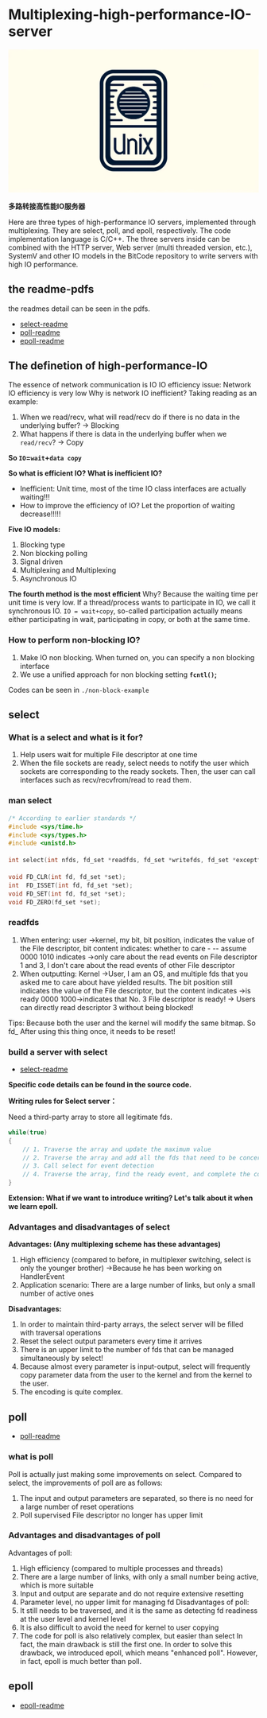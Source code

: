 # Multiplexing-high-performance-IO-server

![](./logo.png)

**多路转接高性能IO服务器**

Here are three types of high-performance IO servers, implemented through multiplexing. They are select, poll, and epoll, respectively. The code implementation language is C/C++. The three servers inside can be combined with the HTTP server, Web server (multi threaded version, etc.), SystemV and other IO models in the BitCode repository to write servers with high IO performance.

## the readme-pdfs
the readmes detail can be seen in the pdfs.
- [select-readme](./readme-pdfs/select-readme.pdf)
- [poll-readme](./readme-pdfs/poll-readme.pdf)
- [epoll-readme](./readme-pdfs/epoll-readme.pdf)

## The definetion of high-performance-IO

The essence of network communication is IO
IO efficiency issue: Network IO efficiency is very low
Why is network IO inefficient?
Taking reading as an example:

1. When we read/recv, what will read/recv do if there is no data in the underlying buffer? -> Blocking 
2. What happens if there is data in the underlying buffer when we `read/recv`? -> Copy

**So `IO`=`wait`+`data copy`**

**So what is efficient IO? What is inefficient IO?** 

- Inefficient: Unit time, most of the time IO class interfaces are actually waiting!!!
- How to improve the efficiency of IO? Let the proportion of waiting decrease!!!!!

**Five IO models:**

1. Blocking type
2. Non blocking polling
3. Signal driven
4. Multiplexing and Multiplexing 
5. Asynchronous IO

**The fourth method is the most efficient**
Why? Because the waiting time per unit time is very low. If a thread/process wants to participate in IO, we call it synchronous IO.
`IO = wait+copy`, so-called participation actually means either participating in wait, participating in copy, or both at the same time.

### How to perform non-blocking IO?

1. Make IO non blocking. When turned on, you can specify a non blocking interface
2. We use a unified approach for non blocking setting **`fcntl()`;**


Codes can be seen in `./non-block-example`

## select

### What is a select and what is it for?

1. Help users wait for multiple File descriptor at one time
2. When the file sockets are ready, select needs to notify the user which sockets are corresponding to the ready sockets. Then, the user can call interfaces such as recv/recvfrom/read to read them.

### man select

```c
/* According to earlier standards */
#include <sys/time.h>
#include <sys/types.h>
#include <unistd.h>

int select(int nfds, fd_set *readfds, fd_set *writefds, fd_set *exceptfds, struct timeval *timeout);

void FD_CLR(int fd, fd_set *set);
int  FD_ISSET(int fd, fd_set *set);
void FD_SET(int fd, fd_set *set);
void FD_ZERO(fd_set *set);
```

### readfds

1. When entering: user ->kernel, my bit, bit position, indicates the value of the File descriptor, bit content indicates: whether to care - -- assume 0000 1010 indicates ->only care about the read events on File descriptor 1 and 3, I don't care about the read events of other File descriptor
2. When outputting: Kernel ->User, I am an OS, and multiple fds that you asked me to care about have yielded results. The bit position still indicates the value of the File descriptor, but the content indicates ->is ready 0000 1000->indicates that No. 3 File descriptor is ready! -> Users can directly read descriptor 3 without being blocked!

Tips: Because both the user and the kernel will modify the same bitmap. So fd_ After using this thing once, it needs to be reset!

### build a server with select

- [select-readme](./readme-pdfs/poll-readme.pdf)

**Specific code details can be found in the source code.**

**Writing rules for Select server：**

Need a third-party array to store all legitimate fds.

```c
while(true)
{
    // 1. Traverse the array and update the maximum value
    // 2. Traverse the array and add all the fds that need to be concerned to fd_ Set Bitmap
    // 3. Call select for event detection
  	// 4. Traverse the array, find the ready event, and complete the corresponding redo based on the ready event a. accepter b. recver
}
```

**Extension: What if we want to introduce writing? Let's talk about it when we learn epoll.**

### Advantages and disadvantages of select

**Advantages: (Any multiplexing scheme has these advantages)**

1. High efficiency (compared to before, in multiplexer switching, select is only the younger brother) ->Because he has been working on HandlerEvent
2. Application scenario: There are a large number of links, but only a small number of active ones

**Disadvantages:**

1. In order to maintain third-party arrays, the select server will be filled with traversal operations
2. Reset the select output parameters every time it arrives
3. There is an upper limit to the number of fds that can be managed simultaneously by select!
4. Because almost every parameter is input-output, select will frequently copy parameter data from the user to the kernel and from the kernel to the user. 
5. The encoding is quite complex.

## poll

- [poll-readme](./readme-pdfs/poll-readme.pdf)

### what is poll
Poll is actually just making some improvements on select.
Compared to select, the improvements of poll are as follows:
1. The input and output parameters are separated, so there is no need for a large number of reset operations
2. Poll supervised File descriptor no longer has upper limit


### Advantages and disadvantages of poll
Advantages of poll:
1. High efficiency (compared to multiple processes and threads)
2. There are a large number of links, with only a small number being active, which is more suitable
3. Input and output are separate and do not require extensive resetting
4. Parameter level, no upper limit for managing fd
Disadvantages of poll:
1. It still needs to be traversed, and it is the same as detecting fd readiness at the user level and kernel level
2. It is also difficult to avoid the need for kernel to user copying
3. The code for poll is also relatively complex, but easier than select
In fact, the main drawback is still the first one. In order to solve this drawback, we introduced epoll, which means "enhanced poll". However, in fact, epoll is much better than poll.

## epoll
- [epoll-readme](./readme-pdfs/epoll-readme.pdf)
